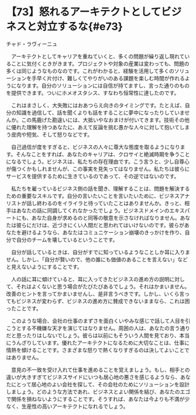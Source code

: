 # 【73】怒れるアーキテクトとしてビジネスと対立するな{#e73}

<div class="author">チャド・ラヴィーニュ</div>

　アーキテクトとしてキャリアを重ねていくと、多くの問題が繰り返し現れていることに気付くときがきます。プロジェクトや対象の産業は変わっても、問題の多くは同じようなものなのです。これがわかると、経験を活用して多くのソリューションを手早く片付け、難しくてやりがいのある課題を楽しむ時間が作れるようになります。自分のソリューションには自信が持てますし、言った通りのものを提供できます。ついにホメオスタシス、すなわち恒常性に達したのです。

　これはまさしく、大失敗にはおあつらえ向きのタイミングです。たとえば、自分の知識を過信して、話を聞くよりも話をすることに夢中になったりしていませんか。この馬鹿げた勘違いには、大抵いやなおまけが付いてきます。技術その他に優れた理解を持つあなたに、あえて反論を挑む愚かな人々に対して抱いてしまう皮肉や短気、そして怒りなどです。

　自己過信が度をすぎると、ビジネスの人々に尊大な態度を取るようになります。そんなことをすれば、あなたのキャリアは、クロサイと絶滅時期を争うことになるでしょう。ビジネスは、私たちの存在理由です。こう言うと、少し自尊心が傷つくかもしれませんが、この事実を見失ってはなりません。私たちは彼らにサービスを提供するために生きているのであって、その逆ではないのです。

　私たちを雇っているビジネス側の話を聞き、理解することは、問題を解決するための重要なスキルです。自分の言いたいことを言いたいために、ビジネスアナリストが話し終わるのをイライラと待っていたことはありませんか。きっと、相手はあなたの話に同調してくれなかったでしょう。ビジネスドメインのエキスパートにも、あなた自身が求めるのと同等の敬意を示さなければなりません。あなたは彼らにだけは、近づきにくい人間だと思われてはいけないのです。彼らがあなたを避けるようなら、あなたはコミュニケーション崩壊のきっかけを作り、自分で自分のチームを壊しているということです。

　自分が話しているときは、自分がすでに知っているようなことしか耳に入りません。しかし、「自分が賢いので、他の誰にも価値のあることを言えない」などと見えないようにすることです。

　人の話に耳に傾けていると、耳に入ってきたビジネスの進め方の説明に対して、それはよくないと思う場合がたびたびあるでしょう。それはかまいません。改善のヒントを言ってかまいませんし、是非言うべきです。しかし、いくら言ってもビジネスが変わらず、ビジネスの進め方に賛成できないままなら、これは困ったことです。

　このような場合、会社の仕事のまずさを面白くいやみな感じで話して人目を引こうとする不機嫌な天才を演じてはなりません。周囲の人は、あなたの言う通りだと思ったりはしないでしょう。彼らは以前にもそういう人間を見ており、本当にうんざりしています。優れたアーキテクトになるために大切なことは、仕事に情熱を傾けることです。さまざまな怒りで熱くなりすぎるのは決してよいことではありません。

　意見の不一致を受け入れて仕事を進めることを覚えましょう。もし、相手との違いが大きすぎてビジネスサイドにいつも居心地の悪さを感じるようなら、あなたにとって居心地のよい会社を探して、その会社のためにソリューションを設計しましょう。どのような方法であれ、ビジネスとよい関係を結び、あなたのエゴで関係を損ねないようにすることです。そうすれば、あなたは今よりも不満が少なく、生産性の高いアーキテクトになれるでしょう。
